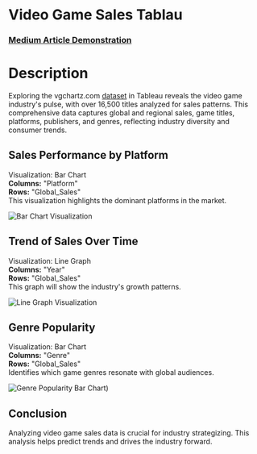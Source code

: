 <h1>Video Game Sales Tablau</h1>

 ### [Medium Article Demonstration](https://medium.com/@sebastienwebdev/secrets-of-video-game-sales-204ac86a4acd)
 
# Description

Exploring the vgchartz.com [dataset](https://www.kaggle.com/datasets/gregorut/videogamesales) in Tableau reveals the video game industry's pulse, with over 16,500 titles analyzed for sales patterns. This comprehensive data captures global and regional sales, game titles, platforms, publishers, and genres, reflecting industry diversity and consumer trends.

## Sales Performance by Platform
Visualization: Bar Chart  
**Columns:** "Platform"  
**Rows:** "Global_Sales"  
This visualization highlights the dominant platforms in the market.

![Bar Chart Visualization](https://miro.medium.com/v2/resize:fit:720/format:webp/1*9pIMX-L1G3Ca0v3dEbqXMg.png)

## Trend of Sales Over Time
Visualization: Line Graph  
**Columns:** "Year"  
**Rows:** "Global_Sales"  
This graph will show the industry's growth patterns.

![Line Graph Visualization](https://miro.medium.com/v2/resize:fit:720/format:webp/1*aEnPiRcMHcR1bUwPNxYezA.png)

## Genre Popularity
Visualization: Bar Chart  
**Columns:** "Genre"  
**Rows:** "Global_Sales"  
Identifies which game genres resonate with global audiences.

![Genre Popularity Bar Chart](https://miro.medium.com/v2/resize:fit:720/format:webp/1*6xAYqcRxEXHdCry55nI_gg.png))

## Conclusion
Analyzing video game sales data is crucial for industry strategizing. This analysis helps predict trends and drives the industry forward.
